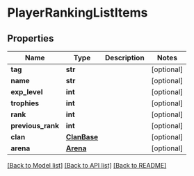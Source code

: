 # PlayerRankingListItems

## Properties
Name | Type | Description | Notes
------------ | ------------- | ------------- | -------------
**tag** | **str** |  | [optional] 
**name** | **str** |  | [optional] 
**exp_level** | **int** |  | [optional] 
**trophies** | **int** |  | [optional] 
**rank** | **int** |  | [optional] 
**previous_rank** | **int** |  | [optional] 
**clan** | [**ClanBase**](ClanBase.md) |  | [optional] 
**arena** | [**Arena**](Arena.md) |  | [optional] 

[[Back to Model list]](../README.md#documentation-for-models) [[Back to API list]](../README.md#documentation-for-api-endpoints) [[Back to README]](../README.md)

